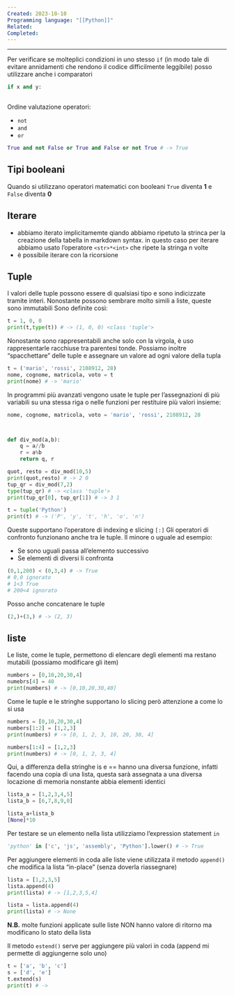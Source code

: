 ```yaml
---
Created: 2023-10-10
Programming language: "[[Python]]"
Related: 
Completed:
---
```

---
Per verificare se molteplici condizioni in uno stesso `if` (in modo tale di evitare annidamenti che rendono il codice difficilmente leggibile) posso utilizzare anche i comparatori
```python
if x and y:
	
```

Ordine valutazione operatori:
- `not`
- `and`
- `or`
```python
True and not False or True and False or not True # -> True
```

## Tipi booleani
Quando si utilizzano operatori matematici con booleani `True` diventa **1** e `False` diventa **0**
## Iterare
- abbiamo iterato implicitamemte qiando abbiamo ripetuto la strinca per la creazione della tabella in markdown syntax. in questo caso per iterare abbiamo usato l’operatore `<str>*<int>` che ripete la stringa n volte
- è possibile iterare con la ricorsione

## Tuple
I valori delle tuple possono essere di qualsiasi tipo e sono indicizzate tramite interi. Nonostante possono sembrare molto simili a liste, queste sono immutabili
Sono definite così:
```python
t = 1, 0, 0
print(t,type(t)) # -> (1, 0, 0) <class 'tuple'>
```

Nonostante sono rappresentabili anche solo con la virgola, è uso rappresentarle racchiuse tra parentesi tonde. Possiamo inoltre “spacchettare” delle tuple e assegnare un valore ad ogni valore della tupla
```python
t = ('mario', 'rossi', 2108912, 28)
nome, cognome, matricola, voto = t
print(nome) # -> 'mario'
```

In programmi più avanzati vengono usate le tuple per l’assegnazioni di più variabili su una stessa riga o nelle funzioni per restituire più valori insieme:
```python
nome, cognome, matricola, voto = 'mario', 'rossi', 2108912, 28



def div_mod(a,b):
	q = a//b
	r = a%b
	return q, r

quot, resto = div_mod(10,5)
print(quot,resto) # -> 2 0
tup_qr = div_mod(7,2)
type(tup_qr) # -> <class 'tuple'>
print(tup_qr[0], tup_qr[1]) # -> 3 1
```

```python
t = tuple('Python')
print(t) # -> ('P', 'y', 't', 'h', 'o', 'n')
```
Queste supportano l’operatore di indexing e slicing `[:]`
Gli operatori di confronto funzionano anche tra le tuple. Il minore o uguale ad esempio:
- Se sono uguali passa all’elemento successivo
- Se elementi di diversi li confronta
```python
(0,1,200) < (0,3,4) # -> True
# 0,0 ignorato
# 1<3 True
# 200<4 ignorato
```

Posso anche concatenare le tuple
```python
(2,)+(3,) # -> (2, 3)
```

## liste
Le liste, come le tuple, permettono di elencare degli elementi ma restano mutabili (possiamo modificare gli item)
```python
numbers = [0,10,20,30,4]
numebrs[4] = 40
print(numbers) # -> [0,10,20,30,40]
```
Come le tuple e le stringhe supportano lo slicing però attenzione a come lo si usa
```python
numbers = [0,10,20,30,4]
numbers[1:2] = [1,2,3]
print(numbers) # -> [0, 1, 2, 3, 10, 20, 30, 4]

numbers[1:4] = [1,2,3]
print(numbers) # -> [0, 1, 2, 3, 4]
```

 Qui, a differenza della stringhe is e == hanno una diversa funzione, infatti facendo una copia di una lista, questa sarà assegnata a una diversa locazione di memoria nonstante abbia elementi identici
 ```python
lista_a = [1,2,3,4,5]
lista_b = [6,7,8,9,0]

lista_a+lista_b
[None]*10
```

Per testare se un elemento nella lista utilizziamo l’expression statement `in`
```python
'python' in ['c', 'js', 'assembly', 'Python'].lower() # -> True
```

Per aggiungere elementi in coda alle liste viene utilizzata il metodo `append()` che modifica la lista “in-place” (senza doverla riassegnare)
```python
lista = [1,2,3,5]
lista.append(4)
print(lista) # -> [1,2,3,5,4]

lista = lista.append(4)
print(lista) # -> None
```
**N.B.** molte funzioni applicate sulle liste NON hanno valore di ritorno ma modificano lo stato della lista

Il metodo `estend()` serve per aggiungere più valori in coda (append mi permette di aggiungerne solo uno)
```python
t = ['a', 'b', 'c']
s = ['d', 'e']
t.extend(s)
print(t) # ->
```